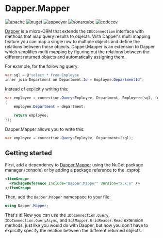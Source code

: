 # Dapper.Mapper

[![apache](https://img.shields.io/badge/license-Apache%202-green.svg)](https://raw.githubusercontent.com/dotarj/PartialResponse.Core/master/LICENSE)
[![nuget](https://img.shields.io/nuget/dt/Dapper.Mapper.svg)](https://www.nuget.org/packages/Dapper.Mapper)
[![appveyor](https://ci.appveyor.com/api/projects/status/ahlgwh6u9euvuh45?svg=true)](https://ci.appveyor.com/project/dotarj/dapper-mapper)
[![sonarqube](https://sonarcloud.io/api/badges/gate?key=Dapper.Mapper)](https://sonarcloud.io/dashboard?id=Dapper.Mapper)
[![codecov](https://codecov.io/gh/dotarj/Dapper.Mapper/branch/master/graph/badge.svg)](https://codecov.io/gh/dotarj/Dapper.Mapper)

[Dapper](https://github.com/StackExchange/Dapper) is a micro-ORM that extends the `IDbConnection` interface with methods that map query results to objects. With Dapper's  multi mapping feature you can map a single row to multiple objects and define the relations between those objects. Dapper.Mapper is an extension to Dapper which simplifies multi mapping by figuring out the relations between the different returned objects and automatically assigning them.

For example, for the following query:

```csharp
var sql = @"select * from Employee 
inner join Department on Department.Id = Employee.DepartmentId";
```

Instead of explicitly writing this:

```csharp
var employee = connection.Query<Employee, Department, Employee>(sql, (employee, department) =>
{
    employee.Department = department;

    return employee;
});
```

Dapper.Mapper allows you to write this:

```csharp
var employee = connection.Query<Employee, Department>(sql);
```

## Getting started

First, add a dependency to [Dapper.Mapper](https://www.nuget.org/packages/Dapper.Mapper) using the NuGet package manager (console) or by adding a package reference to the .csproj:

```xml
<ItemGroup>
  <PackageReference Include="Dapper.Mapper" Version="x.x.x" />
</ItemGroup>
```
Then, add the `Dapper.Mapper` namespace to your file:

```csharp
using Dapper.Mapper;
```

That's it! Now you can use the `IDbConnection.Query`, `IDbConnection.QueryAsync`, and `SqlMapper.GridReader.Read` extension methods, just like you would do with Dapper, but now you don't have to explicitly specify the relation between the different returned objects.